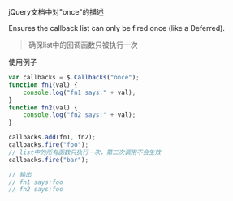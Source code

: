 jQuery文档中对"once"的描述

Ensures the callback list can only be fired once (like a Deferred).
> 确保list中的回调函数只被执行一次

使用例子

```javascript
var callbacks = $.Callbacks("once");
function fn1(val) {
    console.log("fn1 says:" + val);
}
function fn2(val) {
    console.log("fn2 says:" + val);
}

callbacks.add(fn1, fn2);
callbacks.fire("foo");
// list中的所有函数只执行一次，第二次调用不会生效
callbacks.fire("bar");

// 输出
// fn1 says:foo
// fn2 says:foo
```